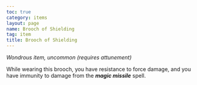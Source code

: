 ```yaml
---
toc: true
category: items
layout: page
name: Brooch of Shielding
tag: item
title: Brooch of Shielding 
---
```

_Wondrous item, uncommon (requires attunement)_ 

While wearing this brooch, you have resistance to force damage, and you have immunity to damage from the **_magic missile_** spell. 